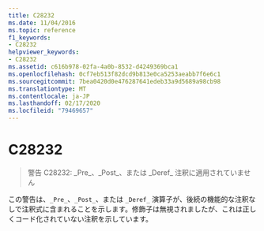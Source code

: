 ```yaml
---
title: C28232
ms.date: 11/04/2016
ms.topic: reference
f1_keywords:
- C28232
helpviewer_keywords:
- C28232
ms.assetid: c616b978-02fa-4a0b-8532-d4249369bca1
ms.openlocfilehash: 0cf7eb513f82dcd9b813e0ca5253aeabb7f6e6c1
ms.sourcegitcommit: 7bea0420d0e476287641edeb33a9d5689a98cb98
ms.translationtype: MT
ms.contentlocale: ja-JP
ms.lasthandoff: 02/17/2020
ms.locfileid: "79469657"
---
```

# <a name="c28232"></a>C28232

> 警告 C28232: \_Pre\_、\_Post\_、または \_Deref\_ 注釈に適用されていません

この警告は、`_Pre_`、`_Post_`、または `_Deref_` 演算子が、後続の機能的な注釈なしで注釈式に含まれることを示します。修飾子は無視されましたが、これは正しくコード化されていない注釈を示しています。
